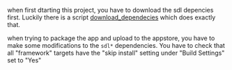 when first dtarting this project, you have to download the sdl depencies first. Luckily there is a script [download_dependecies](./dowload_dependencies.sh) which does exactly that.

when trying to package the app and upload to the appstore, you have to make some modifications to the `sdl*` dependencies. You have to check that all "framework" targets have the "skip install" setting under "Build Settings" set to "Yes"
